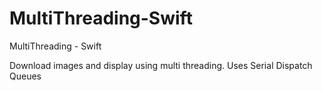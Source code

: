 # MultiThreading-Swift
MultiThreading - Swift

Download images and display using multi threading.
Uses Serial Dispatch Queues
